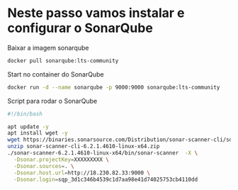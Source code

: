 # Neste passo vamos instalar e configurar o SonarQube

Baixar a imagem sonarqube
```bash
docker pull sonarqube:lts-community
```
Start no container do SonarQube
```bash
docker run -d --name sonarqube -p 9000:9000 sonarqube:lts-community
```

Script para rodar o SonarQube
```bash
#!/bin/bash

apt update -y
apt install wget -y
wget https://binaries.sonarsource.com/Distribution/sonar-scanner-cli/sonar-scanner-cli-6.2.1.4610-linux-x64.zip
unzip sonar-scanner-cli-6.2.1.4610-linux-x64.zip
./sonar-scanner-6.2.1.4610-linux-x64/bin/sonar-scanner  -X \
  -Dsonar.projectKey=XXXXXXXXX \
  -Dsonar.sources=. \
  -Dsonar.host.url=http://18.230.82.33:9000 \
  -Dsonar.login=sqp_3d1c346b4539c1d7aa98e41d74025753cb4110dd
```